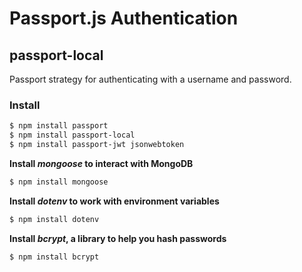 # Passport.js Authentication
## passport-local

Passport strategy for authenticating with a username and password.


### Install

```bash
$ npm install passport
$ npm install passport-local
$ npm install passport-jwt jsonwebtoken
```

**Install _mongoose_ to interact with MongoDB**

```bash
$ npm install mongoose
```

**Install _dotenv_ to work with environment variables**

```bash
$ npm install dotenv
```

**Install _bcrypt_, a library to help you hash passwords**

```bash
$ npm install bcrypt
```